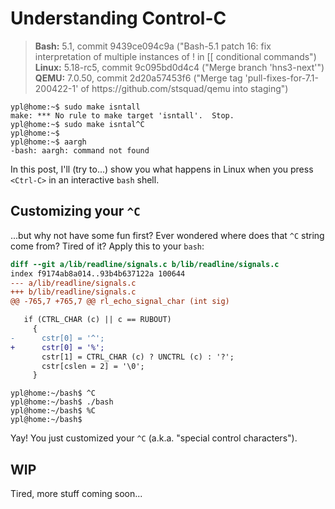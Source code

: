 # Understanding Control-C

> **Bash:** 5.1, commit 9439ce094c9a ("Bash-5.1 patch 16: fix interpretation of multiple instances of ! in \[\[ conditional commands")\
> **Linux:** 5.18-rc5, commit 9c095bd0d4c4 ("Merge branch 'hns3-next'")\
> **QEMU:** 7.0.50, commit 2d20a57453f6 ("Merge tag 'pull-fixes-for-7.1-200422-1' of ht<span>tps://github.com/stsquad/qemu into staging")

```terminal
ypl@home:~$ sudo make isntall
make: *** No rule to make target 'isntall'.  Stop.
ypl@home:~$ sudo make isntal^C
ypl@home:~$ 
ypl@home:~$ aargh
-bash: aargh: command not found
```

In this post, I'll (try to...) show you what happens in Linux when you press `<Ctrl-C>` in an interactive `bash` shell.

## Customizing your `^C`

...but why not have some fun first? Ever wondered where does that `^C` string come from? Tired of it? Apply this to your `bash`:

```diff
diff --git a/lib/readline/signals.c b/lib/readline/signals.c
index f9174ab8a014..93b4b637122a 100644
--- a/lib/readline/signals.c
+++ b/lib/readline/signals.c
@@ -765,7 +765,7 @@ rl_echo_signal_char (int sig)

   if (CTRL_CHAR (c) || c == RUBOUT)
     {
-      cstr[0] = '^';
+      cstr[0] = '%';
       cstr[1] = CTRL_CHAR (c) ? UNCTRL (c) : '?';
       cstr[cslen = 2] = '\0';
     }
```

```terminal
ypl@home:~/bash$ ^C
ypl@home:~/bash$ ./bash
ypl@home:~/bash$ %C
ypl@home:~/bash$ 
```

Yay! You just customized your `^C` (a.k.a. "special control characters").

## WIP

Tired, more stuff coming soon...

